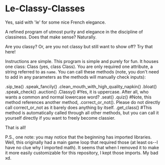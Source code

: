 # Le-Classy-Classes
Yes, said with 'le' for some nice French elegance.

A refined program of utmost purity and elegance in the discipline of classiness. Does that make sense? Naturally.

Are you classy? Or, are you not classy but still want to show off? Try that here!

Instructions are simple. This program is simple and purely for fun. It houses one class: Class (yes, class Class). You are only required one attribute, a string referred to as `name`.
You can call these methods (note, you don't need to add in any parameters as the methods will manually check inputs):

.sip_tea()
.speak_fancily()
.clean_mouth_with_high_quality_napkin()
.bloat()
.speak_check()
.auction()
.Classy() #Yes, it is uppercase. After all, who wants a common and normal lowercase word?
.seat()
.quiz() #Note, this method references another method, .correct_or_not(). Please do not directly call correct_or_not as it barely does anything by itself.
.get_class() #This method is automatically called through all other methods, but you can call it yourself directly if you want to freely become classier.

That is all!




P.S., one note: you may notice that the beginning has imported libraries. Well, this originally had a main game loop that required those (at least os--I have no clue why I imported math). It seems that when I removed it to make it more easily customizable for this repository, I kept those imports. My bad xd.

